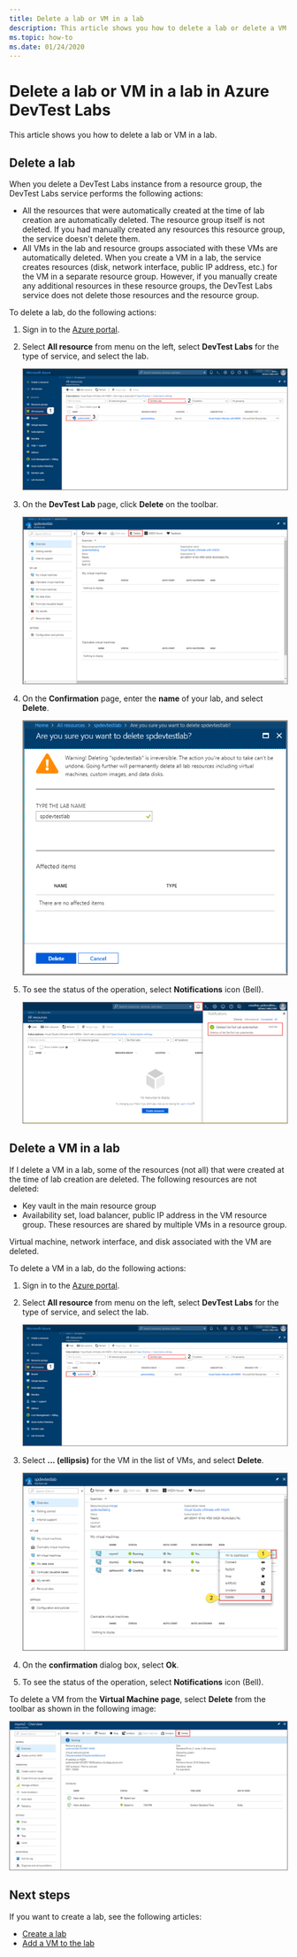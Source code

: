 ```yaml
---
title: Delete a lab or VM in a lab
description: This article shows you how to delete a lab or delete a VM in a lab using the Azure portal(Azure DevTest Labs). 
ms.topic: how-to
ms.date: 01/24/2020
---
```


# Delete a lab or VM in a lab in Azure DevTest Labs
This article shows you how to delete a lab or VM in a lab.

## Delete a lab
When you delete a DevTest Labs instance from a resource group, the DevTest Labs service performs the following actions: 

- All the resources that were automatically created at the time of lab creation are automatically deleted. The resource group itself is not deleted. If you had manually created any resources this resource group, the service doesn't delete them. 
- All VMs in the lab and resource groups associated with these VMs are automatically deleted. When you create a VM in a lab, the service creates resources (disk, network interface, public IP address, etc.) for the VM in a separate resource group. However, if you manually create any additional resources in these resource groups, the DevTest Labs service does not delete those resources and the resource group. 

To delete a lab, do the following actions: 

1. Sign in to the [Azure portal](https://portal.azure.com).
2. Select **All resource** from menu on the left, select **DevTest Labs** for the type of service, and select the lab.

    ![Select your lab](media/devtest-lab-delete-lab-vm/select-lab.png)
3. On the **DevTest Lab** page, click **Delete** on the toolbar. 

    ![Delete button](media/devtest-lab-delete-lab-vm/delete-button.png)
4. On the **Confirmation** page, enter the **name** of your lab, and select **Delete**. 

    ![Confirm](media/devtest-lab-delete-lab-vm/confirm-delete.png)
5. To see the status of the operation, select **Notifications** icon (Bell). 

    ![Notifications](media/devtest-lab-delete-lab-vm/delete-status.png)

 
## Delete a VM in a lab
If I delete a VM in a lab, some of the resources (not all) that were created at the time of lab creation are deleted. The following resources are not deleted: 

-	Key vault in the main resource group
-	Availability set, load balancer, public IP address in the VM resource group. These resources are shared by multiple VMs in a resource group. 

Virtual machine, network interface, and disk associated with the VM are deleted. 

To delete a VM in a lab, do the following actions: 

1. Sign in to the [Azure portal](https://portal.azure.com).
2. Select **All resource** from menu on the left, select **DevTest Labs** for the type of service, and select the lab.

    ![Select your lab](media/devtest-lab-delete-lab-vm/select-lab.png)
3. Select **... (ellipsis)** for the VM in the list of VMs, and select **Delete**. 

    ![Delete VM in menu](media/devtest-lab-delete-lab-vm/delete-vm-menu-in-list.png)
4. On the **confirmation** dialog box, select **Ok**. 
5. To see the status of the operation, select **Notifications** icon (Bell). 

To delete a VM from the **Virtual Machine page**, select **Delete** from the toolbar as shown in the following image:

![Delete VM from VM page](media/devtest-lab-delete-lab-vm/delete-from-vm-page.png) 


## Next steps
If you want to create a lab, see the following articles: 

- [Create a lab](devtest-lab-create-lab.md)
- [Add a VM to the lab](devtest-lab-add-vm.md)